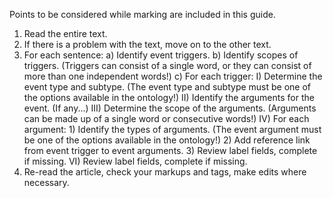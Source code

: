 Points to be considered while marking are included in this guide.

1) Read the entire text.
2) If there is a problem with the text, move on to the other text.
3) For each sentence:
    a) Identify event triggers.
    b) Identify scopes of triggers. (Triggers can consist of a single word, or they can consist of more than one independent words!)
    c) For each trigger:
        I) Determine the event type and subtype. (The event type and subtype must be one of the options available in the ontology!)
        II) Identify the arguments for the event. (If any...)
        III) Determine the scope of the arguments. (Arguments can be made up of a single word or consecutive words!)
        IV) For each argument:
            1) Identify the types of arguments. (The event argument must be one of the options available in the ontology!)
            2) Add reference link from event trigger to event arguments.
            3) Review label fields, complete if missing.
        VI) Review label fields, complete if missing.
4) Re-read the article, check your markups and tags, make edits where necessary.